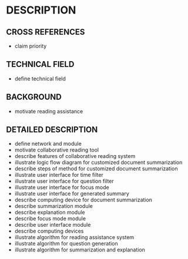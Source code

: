 # DESCRIPTION

## CROSS REFERENCES

- claim priority

## TECHNICAL FIELD

- define technical field

## BACKGROUND

- motivate reading assistance

## DETAILED DESCRIPTION

- define network and module
- motivate collaborative reading tool
- describe features of collaborative reading system
- illustrate logic flow diagram for customized document summarization
- describe steps of method for customized document summarization
- illustrate user interface for time filter
- illustrate user interface for question filter
- illustrate user interface for focus mode
- illustrate user interface for generated summary
- describe computing device for document summarization
- describe summarization module
- describe explanation module
- describe focus mode module
- describe user interface module
- describe computing devices
- illustrate algorithm for reading assistance system
- illustrate algorithm for question generation
- illustrate algorithm for summarization and explanation

